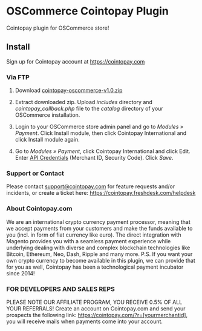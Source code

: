 # OSCommerce Cointopay Plugin

Cointopay plugin for OSCommerce store!


## Install

Sign up for Cointopay account at <https://cointopay.com>


### Via FTP

1. Download [cointopay-oscommerce-v1.0.zip](https://github.com/Cointopay/OSCommerce/releases/download/cointopay-oscommerce-v1.0.zip/cointopay-oscommerce-v1.0.zip)

2. Extract downloaded zip. Upload *includes* directory and *cointopay_callback.php* file to the *catalog* directory of your OSCommerce installation.

3. Login to your OSCommerce store admin panel and go to *Modules » Payment*. Click Install module, then click Cointopay International and click Install module again. 

4. Go to *Modules » Payment*, click Cointopay International and click Edit. Enter [API Credentials](http://cointopay.com) (Merchant ID, Security Code). Click *Save*.


### Support or Contact
Please contact support@cointopay.com for feature requests and/or incidents, or create a ticket here: https://cointopay.freshdesk.com/helpdesk

### About Cointopay.com
We are an international crypto currency payment processor, meaning that we accept payments from your customers and make the funds available to you (incl. in form of fiat currency like euro). The direct integration with Magento provides you with a seamless payment experience while underlying dealing with diverse and complex blockchain technologies like Bitcoin, Ethereum, Neo, Dash, Ripple and many more. P.S. If you want your own crypto currency to become available in this plugin, we can provide that for you as well, Cointopay has been a technological payment incubator since 2014!

### FOR DEVELOPERS AND SALES REPS
PLEASE NOTE OUR AFFILIATE PROGRAM, YOU RECEIVE 0.5% OF ALL YOUR REFERRALS!
Create an account on Cointopay.com and send your prospects the following link: https://cointopay.com/?r=[yourmerchantid], you will receive mails when payments come into your account.
